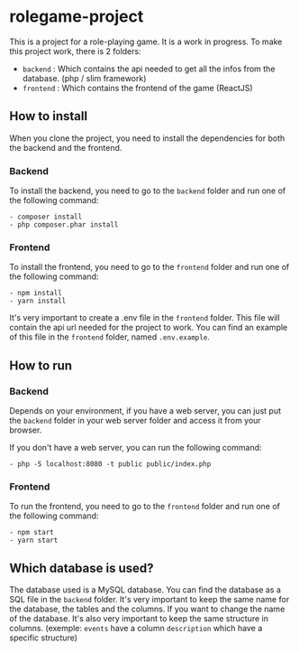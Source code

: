 # rolegame-project

This is a project for a role-playing game. It is a work in progress.
To make this project work, there is 2 folders:
- `backend` : Which contains the api needed to get all the infos from the database. (php / slim framework)
- `frontend` : Which contains the frontend of the game (ReactJS)

## How to install

When you clone the project, you need to install the dependencies for both the backend and the frontend.

### Backend

To install the backend, you need to go to the `backend` folder and run one of the following command:

    - composer install
    - php composer.phar install

### Frontend

To install the frontend, you need to go to the `frontend` folder and run one of the following command:

    - npm install
    - yarn install

It's very important to create a .env file in the `frontend` folder. This file will contain the api url needed for the project to work. You can find an example of this file in the `frontend` folder, named `.env.example`.

## How to run

### Backend

Depends on your environment, if you have a web server, you can just put the `backend` folder in your web server folder and access it from your browser.

If you don't have a web server, you can run the following command:

    - php -S localhost:8080 -t public public/index.php

### Frontend

To run the frontend, you need to go to the `frontend` folder and run one of the following command:

    - npm start
    - yarn start


## Which database is used?

The database used is a MySQL database. You can find the database as a SQL file in the `backend` folder.
It's very important to keep the same name for the database, the tables and the columns. If you want to change the name of the database.
It's also very important to keep the same structure in columns. (exemple: `events` have a column `description` which have a specific structure)
